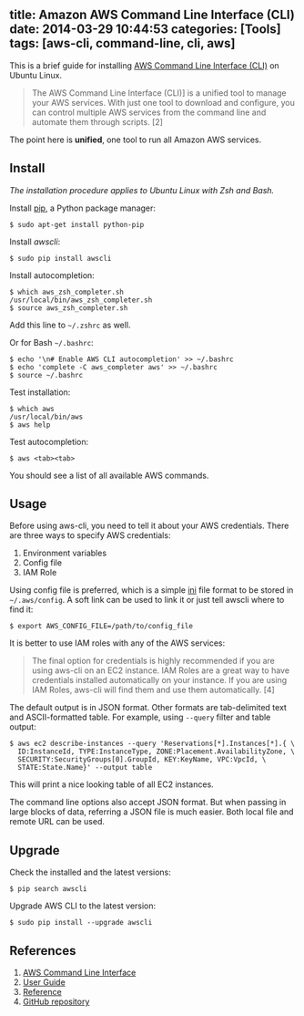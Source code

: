 title: Amazon AWS Command Line Interface (CLI)
date: 2014-03-29 10:44:53
categories: [Tools]
tags: [aws-cli, command-line, cli, aws]
---

This is a brief guide for installing [AWS Command Line Interface (CLI)][cli] on Ubuntu Linux.

> The AWS Command Line Interface (CLI)] is a unified tool to manage your AWS services. With just one tool to download and configure, you can control multiple AWS services from the command line and automate them through scripts. [2]

The point here is **unified**, one tool to run all Amazon AWS services.


## Install

_The installation procedure applies to Ubuntu Linux with Zsh and Bash._

Install [pip][], a Python package manager:

    $ sudo apt-get install python-pip

Install _awscli_:

    $ sudo pip install awscli

Install autocompletion:

    $ which aws_zsh_completer.sh
    /usr/local/bin/aws_zsh_completer.sh
    $ source aws_zsh_completer.sh

Add this line to `~/.zshrc` as well.

Or for Bash `~/.bashrc`:

    $ echo '\n# Enable AWS CLI autocompletion' >> ~/.bashrc
    $ echo 'complete -C aws_completer aws' >> ~/.bashrc
    $ source ~/.bashrc

Test installation:

    $ which aws
    /usr/local/bin/aws
    $ aws help

Test autocompletion:

    $ aws <tab><tab>

You should see a list of all available AWS commands.


## Usage

Before using aws-cli, you need to tell it about your AWS credentials. There are three ways to specify AWS credentials:

1. Environment variables
2. Config file
3. IAM Role

Using config file is preferred, which is a simple [ini] file format to be stored in `~/.aws/config`. A soft link can be used to link it or just tell awscli where to find it:

    $ export AWS_CONFIG_FILE=/path/to/config_file

It is better to use IAM roles with any of the AWS services:

> The final option for credentials is highly recommended if you are using aws-cli on an EC2 instance. IAM Roles are a great way to have credentials installed automatically on your instance. If you are using IAM Roles, aws-cli will find them and use them automatically. [4]

The default output is in JSON format. Other formats are tab-delimited text and ASCII-formatted table. For example, using `--query` filter and table output:

    $ aws ec2 describe-instances --query 'Reservations[*].Instances[*].{ \
      ID:InstanceId, TYPE:InstanceType, ZONE:Placement.AvailabilityZone, \
      SECURITY:SecurityGroups[0].GroupId, KEY:KeyName, VPC:VpcId, \
      STATE:State.Name}' --output table

This will print a nice looking table of all EC2 instances.

The command line options also accept JSON format. But when passing in large blocks of data, referring a JSON file is much easier. Both local file and remote URL can be used.


## Upgrade

Check the installed and the latest versions:

    $ pip search awscli

Upgrade AWS CLI to the latest version:

    $ sudo pip install --upgrade awscli


## References

1. [AWS Command Line Interface][cli]
2. [User Guide][userguide]
3. [Reference][reference]
4. [GitHub repository][github]


[cli]: http://aws.amazon.com/cli/
[userguide]: http://docs.aws.amazon.com/cli/latest/userguide/
[reference]: http://docs.aws.amazon.com/cli/latest/reference/
[github]: https://github.com/aws/aws-cli/
[pip]: http://www.pip-installer.org/en/latest/
[ini]: http://en.wikipedia.org/wiki/INI_file
